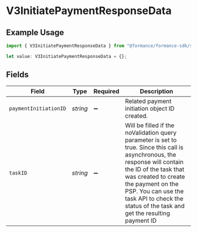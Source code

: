 # V3InitiatePaymentResponseData

## Example Usage

```typescript
import { V3InitiatePaymentResponseData } from "@formance/formance-sdk/sdk/models/shared";

let value: V3InitiatePaymentResponseData = {};
```

## Fields

| Field                                                                                                                                                                                                                                                                                          | Type                                                                                                                                                                                                                                                                                           | Required                                                                                                                                                                                                                                                                                       | Description                                                                                                                                                                                                                                                                                    |
| ---------------------------------------------------------------------------------------------------------------------------------------------------------------------------------------------------------------------------------------------------------------------------------------------- | ---------------------------------------------------------------------------------------------------------------------------------------------------------------------------------------------------------------------------------------------------------------------------------------------- | ---------------------------------------------------------------------------------------------------------------------------------------------------------------------------------------------------------------------------------------------------------------------------------------------- | ---------------------------------------------------------------------------------------------------------------------------------------------------------------------------------------------------------------------------------------------------------------------------------------------- |
| `paymentInitiationID`                                                                                                                                                                                                                                                                          | *string*                                                                                                                                                                                                                                                                                       | :heavy_minus_sign:                                                                                                                                                                                                                                                                             | Related payment initiation object ID created.<br/>                                                                                                                                                                                                                                             |
| `taskID`                                                                                                                                                                                                                                                                                       | *string*                                                                                                                                                                                                                                                                                       | :heavy_minus_sign:                                                                                                                                                                                                                                                                             | Will be filled if the noValidation query parameter is set to true. Since this call is asynchronous, the response will contain the ID of the task that was created to create the payment on the PSP. You can use the task API to check the status of the task and get the resulting payment ID<br/> |
